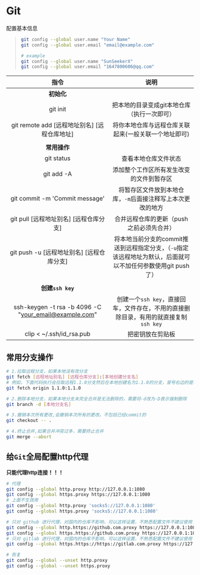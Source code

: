 # Git

配置基本信息

> ```bash
> git config --global user.name "Your Name"
> git config --global user.email "email@example.com"
> 
> # example
> git config --global user.name "SunSeekerX"
> git config --global user.email "1647800606@qq.com"
> ```





|                         指令                          |                             说明                             |
| :---------------------------------------------------: | :----------------------------------------------------------: |
|                      **初始化**                       |                                                              |
|                       git init                        |         把本地的目录变成git本地仓库（执行一次即可）          |
|     git remote add [远程地址别名] [远程仓库地址]      |     将你本地仓库与远程仓库关联起来(一般关联一个地址即可)     |
|                                                       |                                                              |
|                     **常用操作**                      |                                                              |
|                      git status                       |                     查看本地仓库文件状态                     |
|                      git add -A                       |           添加整个工作区所有发生改变的文件到暂存区           |
|            git commit -m 'Commit message'             |  将暂存区文件放到本地仓库，`-m`后面接注释写上本次更改的地方  |
|        git pull [远程地址别名] [远程仓库分支]         |           合并远程仓库的更新（push之前必须先合并）           |
|       git push -u [远程地址别名] [远程仓库分支]       | 将本地当前分支的commit推送到远程指定分支，（`-u`指定该远程地址为默认，后面就可以不加任何参数使用git push了） |
|                                                       |                                                              |
|                   **创建`ssh key`**                   |                                                              |
| ssh-keygen -t rsa -b 4096 -C "your_email@example.com" | 创建一个`ssh key`，直接回车，文件存在，不用的直接删除目录，有用的就直接复制`ssh key` |
|               clip < ~/.ssh/id_rsa.pub                |                       把密钥放在剪贴板                       |



## 常用分支操作

```bash
# 1.拉取远程分支，如果本地没有改分支
git fetch [远程地址别名] [远程仓库分支]:[本地创建分支名]
# 例如，下面代码执行会拉取远程1.1.0分支然后在本地创建名为1.1.0的分支，冒号右边的是本地分支名，可以自定义
git fetch origin 1.1.0:1.1.0

# 2.删除本地分支，如果本地分支未完全合并是无法删除的，需要将-d改为-D表示强制删除
git branch -d [本地分支名]

# 3.撤销本次所有更改,会撤销本次所有的更改。不包括已经commit的
git checkout -- .

# 4.终止合并,如果合并冲突过多，需要终止合并
git merge --abort
```



## 给`Git`全局配置http代理

**只能代理http连接！！！**

```bash
# 代理
git config --global http.proxy http://127.0.0.1:1080
git config --global https.proxy https://127.0.0.1:1080
# 上面不生效用
git config --global http.proxy 'socks5://127.0.0.1:1080' 
git config --global https.proxy 'socks5://127.0.0.1:1080'

# 只对 github 进行代理，对国内的仓库不影响，可以这样设置，不熟悉配置文件不建议使用
git config --global http.https://github.com.proxy https://127.0.0.1:1080
git config --global https.https://github.com.proxy https://127.0.0.1:1080
# 只对 gitlab 进行代理，对国内的仓库不影响，可以这样设置，不熟悉配置文件不建议使用
git config --global https.https://https://gitlab.com.proxy https://127.0.0.1:1080

# 恢复
git config --global --unset http.proxy
git config --global --unset https.proxy
```

